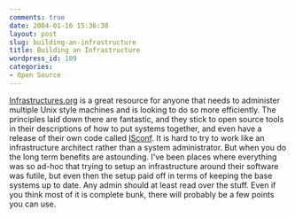 ```yaml
---
comments: true
date: 2004-01-16 15:36:38
layout: post
slug: building-an-infrastructure
title: Building an Infrastructure
wordpress_id: 109
categories:
- Open Source
---
```


[Infrastructures.org](http://www.infrastructures.org/) is a great resource for anyone that needs to administer multiple Unix style machines and is looking to do so more efficiently. The principles laid down there are fantastic, and they stick to open source tools in their descriptions of how to put systems together, and even have a release of their own code called [ISconf](http://www.infrastructures.org/bootstrap/isconf.shtml). It is hard to try to work like an infrastructure architect rather than a system administrator. But when you do the long term benefits are astounding. I've been places where everything was so ad-hoc that trying to setup an infrastructure around their software was futile, but even then the setup paid off in terms of keeping the base systems up to date. Any admin should at least read over the stuff. Even if you think most of it is complete bunk, there will probably be a few points you can use.
